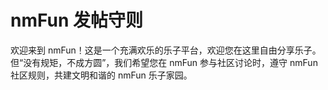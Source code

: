 # nmFun 发帖守则
欢迎来到 nmFun！这是一个充满欢乐的乐子平台，欢迎您在这里自由分享乐子。  
但“没有规矩，不成方圆”，我们希望您在 nmFun 参与社区讨论时，遵守 nmFun 社区规则，共建文明和谐的 nmFun 乐子家园。

